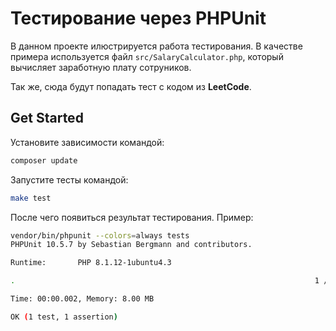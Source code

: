 # Тестирование через PHPUnit

В данном проекте илюстрируется работа тестирования. В качестве примера используется файл `src/SalaryCalculator.php`, который вычисляет заработную плату сотруников.

Так же, сюда будут попадать тест с кодом из **LeetCode**.

## Get Started
Установите зависимости командой:
```bash
composer update
```

Запустите тесты командой:
```bash
make test
```

После чего появиться результат тестирования. Пример:
```bash
vendor/bin/phpunit --colors=always tests
PHPUnit 10.5.7 by Sebastian Bergmann and contributors.

Runtime:       PHP 8.1.12-1ubuntu4.3

.                                                                   1 / 1 (100%)

Time: 00:00.002, Memory: 8.00 MB

OK (1 test, 1 assertion)
```
